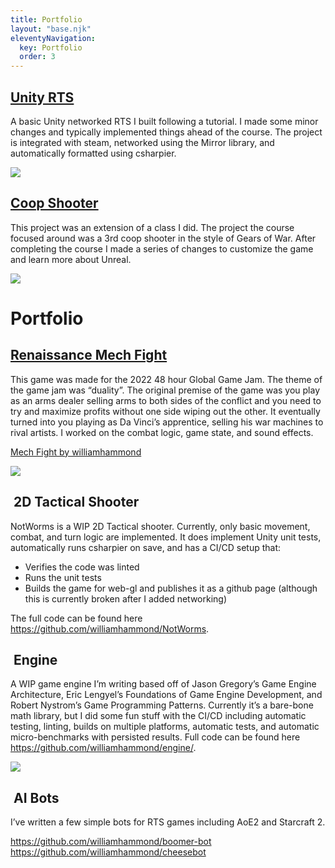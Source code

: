 ```yaml
---
title: Portfolio
layout: "base.njk"
eleventyNavigation:
  key: Portfolio
  order: 3
---
```


## [Unity RTS](/portfolio/unityrts)

A basic Unity networked RTS I built following a tutorial.
I made some minor changes and typically implemented things ahead of the course. The project is integrated with steam, networked using the Mirror library, and automatically formatted using csharpier.

![](/assets/portfolio/unityrts/intro.png)

## [Coop Shooter](/portfolio/maffei)

This project was an extension of a class I did.
The project the course focused around was a 3rd coop shooter in the style of Gears of War.
After completing the course I made a series of changes to customize the game and learn more about Unreal.

![](/assets/portfolio/coopgame/intro.png)

# Portfolio

## [Renaissance Mech Fight](/portfolio/mech-fight)

This game was made for the 2022 48 hour Global Game Jam.
The theme of the game jam was “duality”. The original premise of the game was you play as an arms dealer selling arms to both sides of the conflict and you need to try and maximize profits without one side wiping out the other.
It eventually turned into you playing as Da Vinci’s apprentice, selling his war machines to rival artists. I worked on the combat logic, game state, and sound effects.

<a href="https://williamhammond.itch.io/mech-fight">Mech Fight by williamhammond</a>

![](/assets/portfolio/mechfight/intro.png)

##  2D Tactical Shooter

NotWorms is a WIP 2D Tactical shooter. Currently, only basic movement, combat, and turn logic are implemented.
It does implement Unity unit tests, automatically runs csharpier on save, and has a CI/CD setup that:

- Verifies the code was linted
- Runs the unit tests
- Builds the game for web-gl and publishes it as a github page (although this is currently broken after I added networking)

The full code can be found here https://github.com/williamhammond/NotWorms.

##  Engine

A WIP game engine I’m writing based off of Jason Gregory’s Game Engine Architecture, Eric Lengyel’s Foundations of Game Engine Development, and Robert Nystrom’s Game Programming Patterns.
Currently it’s a bare-bone math library, but I did some fun stuff with the CI/CD including automatic testing, linting, builds on multiple platforms, automatic tests, and automatic micro-benchmarks with persisted results.
Full code can be found here https://github.com/williamhammond/engine/.

![](/assets/portfolio/engine/intro.jpg)

##  AI Bots

I’ve written a few simple bots for RTS games including AoE2 and Starcraft 2.

https://github.com/williamhammond/boomer-bot  
https://github.com/williamhammond/cheesebot
